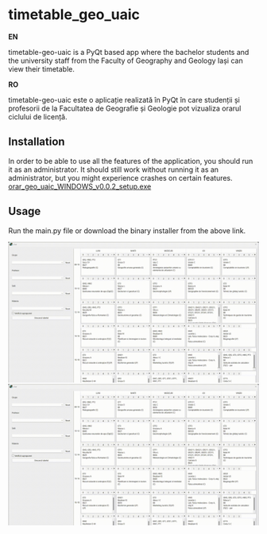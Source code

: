 # timetable_geo_uaic

**EN**

timetable-geo-uaic is a PyQt based app where the bachelor students and the university staff from the Faculty of Geography and Geology Iași can view their timetable.

**RO**

timetable-geo-uaic este o aplicație realizată în PyQt în care studenții și profesorii de la Facultatea de Geografie și Geologie pot vizualiza orarul ciclului de licență.

## Installation
In order to be able to use all the features of the application, you should run it as an administrator.
It should still work without running it as an administrator, but you might experience crashes on certain features.
[orar_geo_uaic_WINDOWS_v0.0.2_setup.exe](https://github.com/alecsandrei/timetable_geo_uaic/releases/download/v0.0.2/orar_geo_uaic_WINDOWS_v0.0.2_setup.exe)

## Usage
Run the main.py file or download the binary installer from the above link.

![how_to_filter_single](./media/filter_single.gif)
![how_to_filter_multiple](./media/filter_multiple.gif)
